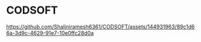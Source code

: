 # CODSOFT
https://github.com/Shaliniramesh6361/CODSOFT/assets/144931963/89c1d66a-3d9c-4629-91e7-10e0ffc28d0a
